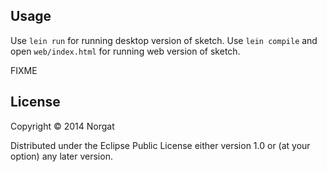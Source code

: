 ## Usage

Use ```lein run``` for running desktop version of sketch.
Use ```lein compile``` and open ```web/index.html``` for running web version of sketch.

FIXME

## License

Copyright © 2014 Norgat

Distributed under the Eclipse Public License either version 1.0 or (at
your option) any later version.
